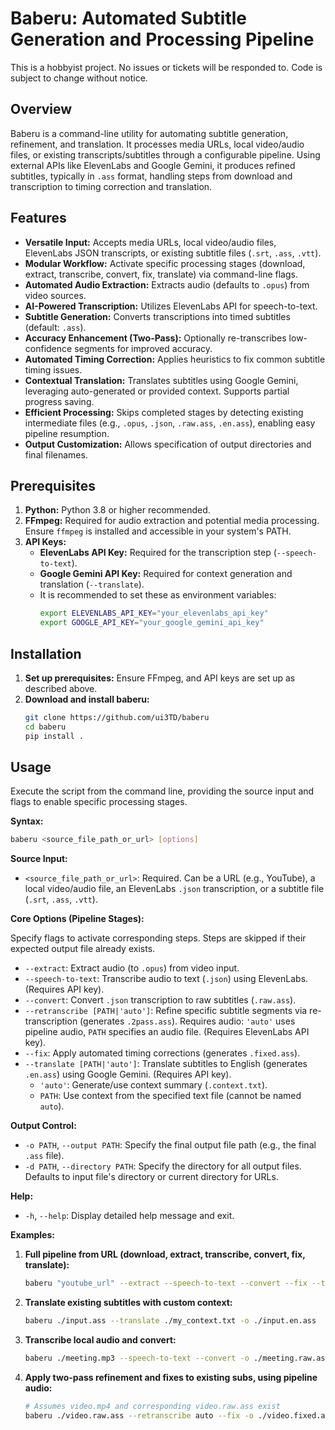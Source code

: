 # Baberu: Automated Subtitle Generation and Processing Pipeline

This is a hobbyist project. No issues or tickets will be responded to. Code is subject to change without notice.

## Overview

Baberu is a command-line utility for automating subtitle generation, refinement, and translation. It processes media URLs, local video/audio files, or existing transcripts/subtitles through a configurable pipeline. Using external APIs like ElevenLabs and Google Gemini, it produces refined subtitles, typically in `.ass` format, handling steps from download and transcription to timing correction and translation.

## Features

*   **Versatile Input:** Accepts media URLs, local video/audio files, ElevenLabs JSON transcripts, or existing subtitle files (`.srt`, `.ass`, `.vtt`).
*   **Modular Workflow:** Activate specific processing stages (download, extract, transcribe, convert, fix, translate) via command-line flags.
*   **Automated Audio Extraction:** Extracts audio (defaults to `.opus`) from video sources.
*   **AI-Powered Transcription:** Utilizes ElevenLabs API for speech-to-text.
*   **Subtitle Generation:** Converts transcriptions into timed subtitles (default: `.ass`).
*   **Accuracy Enhancement (Two-Pass):** Optionally re-transcribes low-confidence segments for improved accuracy.
*   **Automated Timing Correction:** Applies heuristics to fix common subtitle timing issues.
*   **Contextual Translation:** Translates subtitles using Google Gemini, leveraging auto-generated or provided context. Supports partial progress saving.
*   **Efficient Processing:** Skips completed stages by detecting existing intermediate files (e.g., `.opus`, `.json`, `.raw.ass`, `.en.ass`), enabling easy pipeline resumption.
*   **Output Customization:** Allows specification of output directories and final filenames.

## Prerequisites

1.  **Python:** Python 3.8 or higher recommended.
2.  **FFmpeg:** Required for audio extraction and potential media processing. Ensure `ffmpeg` is installed and accessible in your system's PATH.
3.  **API Keys:**
    *   **ElevenLabs API Key:** Required for the transcription step (`--speech-to-text`).
    *   **Google Gemini API Key:** Required for context generation and translation (`--translate`).
    *   It is recommended to set these as environment variables:
        ```bash
        export ELEVENLABS_API_KEY="your_elevenlabs_api_key"
        export GOOGLE_API_KEY="your_google_gemini_api_key"
        ```

## Installation

1.  **Set up prerequisites:** Ensure FFmpeg, and API keys are set up as described above.
2.  **Download and install baberu:**
    ```bash
    git clone https://github.com/ui3TD/baberu
    cd baberu
    pip install .
    ```

## Usage

Execute the script from the command line, providing the source input and flags to enable specific processing stages.

**Syntax:**

```bash
baberu <source_file_path_or_url> [options]
```

**Source Input:**

*   `<source_file_path_or_url>`: Required. Can be a URL (e.g., YouTube), a local video/audio file, an ElevenLabs `.json` transcription, or a subtitle file (`.srt`, `.ass`, `.vtt`).

**Core Options (Pipeline Stages):**

Specify flags to activate corresponding steps. Steps are skipped if their expected output file already exists.

*   `--extract`: Extract audio (to `.opus`) from video input.
*   `--speech-to-text`: Transcribe audio to text (`.json`) using ElevenLabs. (Requires API key).
*   `--convert`: Convert `.json` transcription to raw subtitles (`.raw.ass`).
*   `--retranscribe [PATH|'auto']`: Refine specific subtitle segments via re-transcription (generates `.2pass.ass`). Requires audio: `'auto'` uses pipeline audio, `PATH` specifies an audio file. (Requires ElevenLabs API key).
*   `--fix`: Apply automated timing corrections (generates `.fixed.ass`).
*   `--translate [PATH|'auto']`: Translate subtitles to English (generates `.en.ass`) using Google Gemini. (Requires API key).
    *   `'auto'`: Generate/use context summary (`.context.txt`).
    *   `PATH`: Use context from the specified text file (cannot be named `auto`).

**Output Control:**

*   `-o PATH`, `--output PATH`: Specify the final output file path (e.g., the final `.ass` file).
*   `-d PATH`, `--directory PATH`: Specify the directory for all output files. Defaults to input file's directory or current directory for URLs.

**Help:**

*   `-h`, `--help`: Display detailed help message and exit.

**Examples:**

1.  **Full pipeline from URL (download, extract, transcribe, convert, fix, translate):**
    ```bash
    baberu "youtube_url" --extract --speech-to-text --convert --fix --translate auto -d ./output
    ```

2.  **Translate existing subtitles with custom context:**
    ```bash
    baberu ./input.ass --translate ./my_context.txt -o ./input.en.ass
    ```

3.  **Transcribe local audio and convert:**
    ```bash
    baberu ./meeting.mp3 --speech-to-text --convert -o ./meeting.raw.ass
    ```

4.  **Apply two-pass refinement and fixes to existing subs, using pipeline audio:**
    ```bash
    # Assumes video.mp4 and corresponding video.raw.ass exist
    baberu ./video.raw.ass --retranscribe auto --fix -o ./video.fixed.ass -d ./subs_dir
    ```
